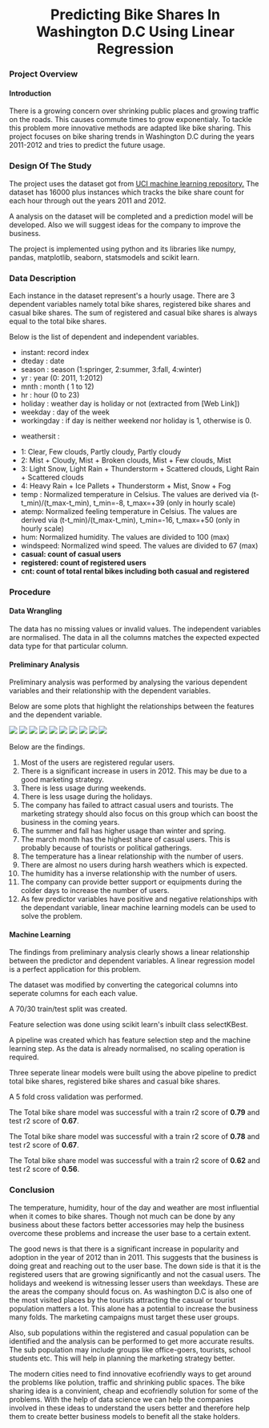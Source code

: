 <H1 style="text-align: center;">Predicting Bike Shares In Washington D.C Using Linear Regression</H1>

<H3>Project Overview</H3>

<H4>Introduction</H4>

  There is a growing concern over shrinking public places and growing traffic on the roads. This causes commute times 
  to grow exponentialy. To tackle this problem more innovative methods are adapted like bike sharing. This project focuses 
  on bike sharing trends in Washington D.C during the years 2011-2012 and tries to predict the future usage.
  
<H3>Design Of The Study</H3>

  The project uses the dataset got from <a href="https://archive.ics.uci.edu/ml/datasets/bike+sharing+dataset">UCI machine 
  learning repository.</a> The dataset has 16000 plus instances which tracks the bike share count for each hour through out 
  the years 2011 and 2012.
  
  A analysis on the dataset will be completed and a prediction model will be developed. Also we will suggest ideas for the 
  company to improve the business.
  
  The project is implemented using python and its libraries like numpy, pandas, matplotlib, seaborn, statsmodels and scikit learn.
  
 <H3>Data Description</H3>
 
  Each instance in the dataset represent's a hourly usage. There are 3 dependent variables namely total bike shares, registered
  bike shares and casual bike shares. The sum of registered and casual bike shares is always equal to the total bike shares.
  
  
  Below is the list of dependent and independent variables.
  
  - instant: record index
- dteday : date
- season : season (1:springer, 2:summer, 3:fall, 4:winter)
- yr : year (0: 2011, 1:2012)
- mnth : month ( 1 to 12)
- hr : hour (0 to 23)
- holiday : weather day is holiday or not (extracted from [Web Link])
- weekday : day of the week
- workingday : if day is neither weekend nor holiday is 1, otherwise is 0.
+ weathersit : 
- 1: Clear, Few clouds, Partly cloudy, Partly cloudy
- 2: Mist + Cloudy, Mist + Broken clouds, Mist + Few clouds, Mist
- 3: Light Snow, Light Rain + Thunderstorm + Scattered clouds, Light Rain + Scattered clouds
- 4: Heavy Rain + Ice Pallets + Thunderstorm + Mist, Snow + Fog
- temp : Normalized temperature in Celsius. The values are derived via (t-t_min)/(t_max-t_min), t_min=-8, t_max=+39 (only in hourly scale)
- atemp: Normalized feeling temperature in Celsius. The values are derived via (t-t_min)/(t_max-t_min), t_min=-16, t_max=+50 (only in hourly scale)
- hum: Normalized humidity. The values are divided to 100 (max)
- windspeed: Normalized wind speed. The values are divided to 67 (max)
- **casual: count of casual users**
- **registered: count of registered users**
- **cnt: count of total rental bikes including both casual and registered**

<H3>Procedure</H3>

<H4>Data Wrangling</H4>
   
   The data has no missing values or invalid values. The independent variables are normalised. The data in all the columns matches
   the expected expected data type for that particular column.
  
<H4>Preliminary Analysis</H4>

  Preliminary analysis was performed by analysing the various dependent variables and their relationship with the dependent 
  variables. 
  
  Below are some plots that highlight the relationships between the features and the dependent variable.
  
  <img src = "../master/Meta/Distribution.png"/>
  
  <img src = "../master/Meta/TempVsBikeShares.png"/>
  
  <img src = "../master/Meta/WindSpeedVsBikeShares.png"/>
  
  <img src = "../master/Meta/HumidityVsBikeShares.png"/>
  
  <img src = "../master/Meta/YearVsShares.png"/>
  
  <img src = "../master/Meta/SeasonVsShares.png"/>
  
  <img src = "../master/Meta/MonthVsShares.png"/>
  
  <img src = "../master/Meta/HourVsShares.png"/>
  
  <img src = "../master/Meta/HolidayVsBikeShares.png"/>
  
  <img src = "../master/Meta/WeekDayVsBikeShares.png"/>
  
  
  Below are the findings.
  
  <ol>
<li> Most of the users are registered regular users.</li>
<li> There is a significant increase in users in 2012. This may be due to a good marketing strategy.</li>
<li> There is less usage during weekends.</li>
<li> There is less usage during the holidays.</li>
<li> The company has failed to attract casual users and tourists. The marketing strategy should also focus on this group which can boost the business in the coming years.</li>
<li> The summer and fall has higher usage than winter and spring.</li>
<li> The march month has the highest share of casual users. This is probably because of tourists or political gatherings.</li>
<li> The temperature has a linear relationship with the number of users.</li>
<li> There are almost no users during harsh weathers which is expected.</li>
<li> The humidity has a inverse relationship with the number of users.</li>
<li> The company can provide better support or equipments during the colder days to increase the number of users.</li>
<li> As few predictor variables have positive and negative relationships with the dependant variable, linear machine learning models can be used to solve the problem.
</ol>

<H4>Machine Learning</H4>

The findings from preliminary analysis clearly shows a linear relationship between the predictor and dependent variables. A linear
regression model is a perfect application for this problem.

The dataset was modified by converting the categorical columns into seperate columns for each each value.

A 70/30 train/test split was created.

Feature selection was done using scikit learn's inbuilt class selectKBest.

A pipeline was created which has feature selection step and the machine learning step. As the data is already normalised, no scaling
operation is required.

Three seperate linear models were built using the above pipeline to predict total bike shares, registered bike shares and casual
bike shares.

A 5 fold cross validation was performed.

The Total bike share model was successful with a train r2 score of **0.79** and test r2 score of **0.67**.

The Total bike share model was successful with a train r2 score of **0.78** and test r2 score of **0.67**.

The Total bike share model was successful with a train r2 score of **0.62** and test r2 score of **0.56**.

<H3>Conclusion</H3>

The temperature, humidity, hour of the day and weather are most influential when it comes to bike shares. Though not much can be done by any business about these factors better accessories may help the business overcome these problems and increase the user base to a certain extent.

The good news is that there is a significant increase in popularity and adoption in the year of 2012 than in 2011. This suggests that the business is doing great and reaching out to the user base. The down side is that it is the registered users that are growing significantly and not the casual users. The holidays and weekend is witnessing lesser users than weekdays. These are the areas the company should focus on. As washington D.C is also one of the most visited places by the tourists attracting the casual or tourist population matters a lot. This alone has a potential to increase the business many folds. The marketing campaigns must target these user groups.

Also, sub populations within the registered and casual population can be identified and the analysis can be performed to get more accurate results. The sub population may include groups like office-goers, tourists, school students etc. This will help in planning the marketing strategy better.

The modern cities need to find innovative ecofriendly ways to get around the problems like polution, traffic and shrinking 
public spaces. The bike sharing idea is a convinient, cheap and ecofriendly solution for some of the problems. With the help of data science we can help the companies involved in these ideas to understand the users better and therefore help them to 
create better business models to benefit all the stake holders.
